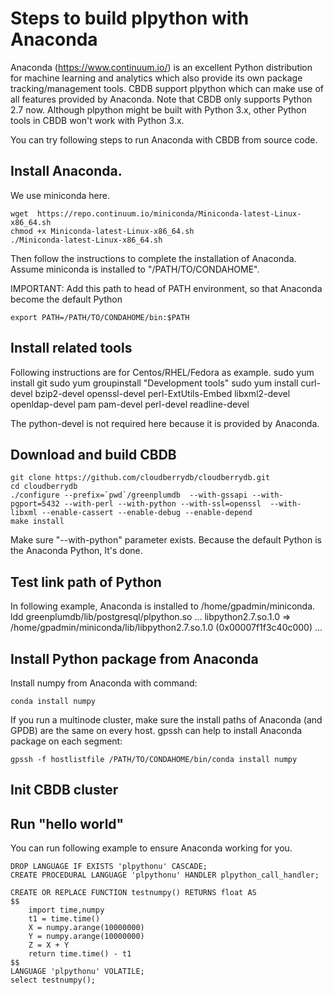 # Steps to build plpython with Anaconda

Anaconda (https://www.continuum.io/) is an excellent Python distribution for
machine learning and analytics which also provide its own package
tracking/management tools. CBDB support plpython which can make use of all
features provided by Anaconda.  Note that CBDB only supports Python 2.7 now.
Although plpython might be built with Python 3.x, other Python tools in CBDB
won't work with Python 3.x.

You can try following steps to run Anaconda with CBDB from source code.

## Install Anaconda. 
We use miniconda here.

	wget  https://repo.continuum.io/miniconda/Miniconda-latest-Linux-x86_64.sh
	chmod +x Miniconda-latest-Linux-x86_64.sh
	./Miniconda-latest-Linux-x86_64.sh

Then follow the instructions to complete the installation of Anaconda.
Assume miniconda is installed to "/PATH/TO/CONDAHOME".

IMPORTANT: Add this path to head of PATH environment, so that Anaconda become the default Python

	export PATH=/PATH/TO/CONDAHOME/bin:$PATH

## Install related tools
Following instructions are for Centos/RHEL/Fedora as example. 
	sudo yum install git
	sudo yum groupinstall "Development tools"
	sudo yum install curl-devel bzip2-devel openssl-devel perl-ExtUtils-Embed   libxml2-devel  openldap-devel  pam pam-devel  perl-devel  readline-devel 

The python-devel is not required here because it is provided by Anaconda.

## Download and build CBDB
	git clone https://github.com/cloudberrydb/cloudberrydb.git
	cd cloudberrydb
	./configure --prefix=`pwd`/greenplumdb  --with-gssapi --with-pgport=5432 --with-perl --with-python --with-ssl=openssl  --with-libxml --enable-cassert --enable-debug --enable-depend
	make install

Make sure "--with-python" parameter exists. Because the default Python is the Anaconda Python, It's done.

## Test link path of Python
In following example, Anaconda is installed to /home/gpadmin/miniconda.
    ldd greenplumdb/lib/postgresql/plpython.so
	...
	libpython2.7.so.1.0 => /home/gpadmin/miniconda/lib/libpython2.7.so.1.0 (0x00007f1f3c40c000)
	...

## Install Python package from Anaconda
Install numpy from Anaconda with command:

	conda install numpy

If you run a multinode cluster, make sure the install paths of Anaconda (and
GPDB) are the same on every host. gpssh can help to install Anaconda package on
each segment:

	gpssh -f hostlistfile /PATH/TO/CONDAHOME/bin/conda install numpy

## Init CBDB cluster

## Run "hello world"
You can run following example to ensure Anaconda working for you.


	DROP LANGUAGE IF EXISTS 'plpythonu' CASCADE;
	CREATE PROCEDURAL LANGUAGE 'plpythonu' HANDLER plpython_call_handler;

	CREATE OR REPLACE FUNCTION testnumpy() RETURNS float AS
	$$
	    import time,numpy
	    t1 = time.time()
	    X = numpy.arange(10000000)
	    Y = numpy.arange(10000000)
	    Z = X + Y
	    return time.time() - t1
	$$
	LANGUAGE 'plpythonu' VOLATILE;
	select testnumpy();

